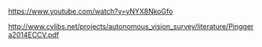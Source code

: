 https://www.youtube.com/watch?v=yNYX8NkoGfo

http://www.cvlibs.net/projects/autonomous_vision_survey/literature/Pinggera2014ECCV.pdf
